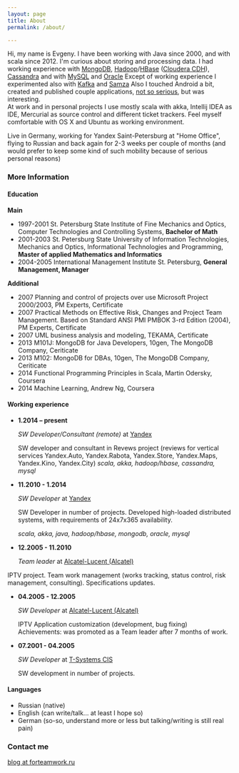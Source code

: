 ```yaml
---
layout: page
title: About
permalink: /about/

---
```

Hi, my name is Evgeny.
I have been working with Java since 2000, and with scala since 2012. I'm curious about storing and processing data. I had working experience with [MongoDB](http://www.mongodb.com/), [Hadoop](https://hadoop.apache.org/)/[HBase](https://hbase.apache.org/) ([Cloudera CDH](http://www.cloudera.com/content/cloudera/en/products-and-services/cdh.html)), [Cassandra](http://cassandra.apache.org/) and with [MySQL](http://www.mysql.com/) and [Oracle](http://www.oracle.com/index.html)
Except of working experience I experimented also with [Kafka](http://kafka.apache.org/) and [Samza](http://samza.incubator.apache.org/)
Also I touched Android a bit, created and published couple applications, [not so serious](https://play.google.com/store/apps/details?id=ru.forteamwork.dfc.a1), but was interesting.  
At work and in personal projects I use mostly scala with akka, Intellij IDEA as IDE, Mercurial as source control and different ticket trackers. Feel myself comfortable with OS X and Ubuntu as working environment.

Live in Germany, working for Yandex Saint-Petersburg at "Home Office", flying to Russian and back again for 2-3 weeks per couple of months (and would prefer to keep some kind of such mobility because of serious personal reasons) 

### More Information

#### Education
**Main**

* 1997-2001 St. Petersburg State Institute of Fine Mechanics and Optics, Computer Technologies and Controlling Systems, **Bachelor of Math**
* 2001-2003 St. Petersburg State University of Information Technologies, Mechanics and Optics, Informational Technologies and Programming, **Master of applied Mathematics and Informatics**
* 2004-2005 International Management Institute St. Petersburg, **General Management, Manager**

**Additional**

* 2007 Planning and control of projects over use Microsoft Project 2000/2003, PM Experts, Certificate
* 2007 Practical Methods on Effective Risk, Changes and Project Team Management. Based on Standard ANSI PMI PMBOK 3-rd Edition (2004), PM Experts, Certificate
* 2007 UML business analysis and modeling, TEKAMA, Certificate
* 2013 M101J: MongoDB for Java Developers, 10gen, The MongoDB Company, Ceriticate
* 2013 M102: MongoDB for DBAs, 10gen, The MongoDB Company, Ceriticate
* 2014 Functional Programming Principles in Scala, Martin Odersky, Coursera
* 2014 Machine Learning, Andrew Ng, Coursera
 
#### Working experience
* **1.2014 – present** 

  *SW Developer/Consultant (remote)* at [Yandex](http://www.yandex.ru/) 

  SW developer and consultant in Revews project (reviews for vertical services Yandex.Auto, Yandex.Rabota, Yandex.Store, Yandex.Maps, Yandex.Kino, Yandex.City)
  *scala, akka, hadoop/hbase, cassandra, mysql*

* **11.2010 - 1.2014** 
  
  *SW Developer* at [Yandex](http://www.yandex.ru/)

  SW Developer in number of projects. Developed high-loaded distributed systems, with requirements of 24x7x365 availability.

  *scala, akka, java, hadoop/hbase, mongodb, oracle, mysql*

* **12.2005 - 11.2010**

  *Team leader* at [Alcatel-Lucent (Alcatel)](http://www.alcatel-lucent.com/)
  
IPTV project. Team work management (works tracking, status control, risk management, consulting). Specifications updates.

* **04.2005 - 12.2005**

  *SW Developer* at [Alcatel-Lucent (Alcatel)](http://www.alcatel-lucent.com/)

  IPTV Application customization (development, bug fixing)Achievements: was promoted as a Team leader after 7 months of work.* **07.2001 - 04.2005**

  *SW Developer* at [T-Systems CIS](http://www.t-systems.ru/)

  SW development in number of projects.

#### Languages
* Russian (native)
* English (can write/talk... at least I hope so)
* German (so-so, understand more or less but talking/writing is still real pain)

### Contact me

[blog at forteamwork.ru](mailto:blog@forteamwork.ru)
